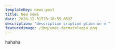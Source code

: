 ```yaml
---
templateKey: news-post
title: New news
date: 2020-12-31T23:16:55.053Z
description: "description cription ption on n "
featuredimage: /img/emec-dermatologia.png
---
```

hahaha